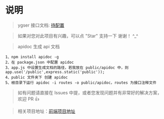 # 说明
>  ygser 接口文档: [待配置](https://github.com/yugef3h/blogserver)

>  如果对您对此项目有兴趣，可以点 "Star" 支持一下 谢谢！ ^_^

>  apidoc 生成 api 文档
```
1、npm install apidoc -g
2、在 package.json 中配置 apidoc
3、app.js 中设置生成文档的路径，若我放在 public/apidoc 中，则 app.use('/public',express.static('public'));
4、public 文件夹下 创建 apidoc
5、根目录下运行 apidoc -i routes -o public/apidoc，routes 为接口注释文件
```
>  如有问题请直接在 Issues 中提，或者您发现问题并有非常好的解决方案，欢迎 PR 👍

>  相关项目地址：[前端项目地址](http://www.blackatall.cn)  
